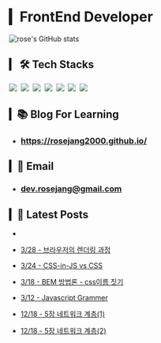 
# ▎FrontEnd Developer
  
  ![rose's GitHub stats](https://github-readme-stats-sand-six-91.vercel.app/api?username=RoseJang2000&show_icons=true&count_private=true&line_height=24&theme=radical&hide=stars)

## ▎ 🛠 Tech Stacks
  <p>
    <img src="https://img.shields.io/badge/JavaScript-F7DF1E?style=for-the-badge&logo=JavaScript&logoColor=white"/>&nbsp 
    <img src="https://img.shields.io/badge/TypeScript-3178C6?style=for-the-badge&logo=TypeScript&logoColor=white">&nbsp 
    <img src="https://img.shields.io/badge/HTML-E34F26?style=for-the-badge&logo=HTML5&logoColor=white"/>&nbsp 
    <img src="https://img.shields.io/badge/CSS-1572B6?style=for-the-badge&logo=CSS3&logoColor=white"/>&nbsp 
    <img src="https://img.shields.io/badge/React-61DAFB?style=for-the-badge&logo=React&logoColor=white"/>&nbsp 
    <img src="https://img.shields.io/badge/Git-F05032?style=for-the-badge&logo=Git&logoColor=white"/>&nbsp 
    <img src="https://img.shields.io/badge/Github-181717?style=for-the-badge&logo=GitHub&logoColor=white"/>&nbsp 
  </p>

## ▎📚 Blog For Learning

- ### https://rosejang2000.github.io/

## ▎💌 Email

- ### dev.rosejang@gmail.com

## ▎📑 Latest Posts

- 

 - [3/28 - 브라우저의 렌더링 과정](https://teawon.github.io/cs/init-browser-render/)
 - [3/24 - CSS-in-JS vs CSS](https://teawon.github.io/react/css-methon/)
 - [3/18 - BEM 방법론 - css이름 짓기](https://teawon.github.io/react/bem-method/)
 - [3/12 - Javascript Grammer](https://teawon.github.io/javascript-grammer/)
 - [12/18 - 5장 네트워크 계층(1)](https://teawon.github.io/network/Chapter5-1/)
 - [12/18 - 5장 네트워크 계층(2)](https://teawon.github.io/network/Chapter5-2/)
